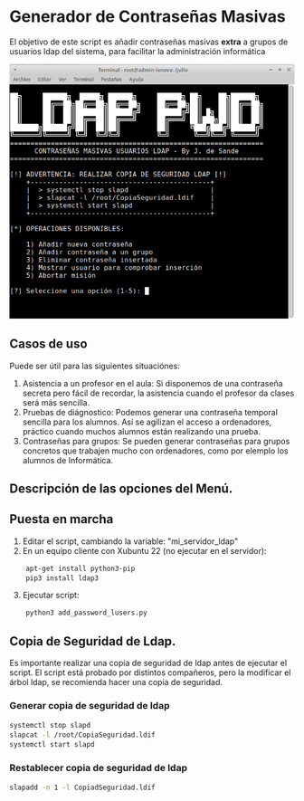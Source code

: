 # Generador de Contraseñas Masivas

El objetivo de este script es añadir contraseñas masivas **extra** a grupos de usuarios ldap del sistema,
para facilitar la administración informática

 ![A sample image](ldapPWD.png)

## Casos de uso

Puede ser útil para las siguientes situaciónes:

1. Asistencia a un profesor en el aula:
   Si disponemos de una contraseña secreta pero fácil de recordar, la asistencia cuando el profesor da clases será más sencilla.
2. Pruebas de diágnostico:
   Podemos generar una contraseña temporal sencilla para los alumnos. Así se agilizan el acceso a ordenadores, práctico cuando muchos alumnos están realizando una prueba.
3. Contraseñas para grupos:
   Se pueden generar contraseñas para grupos concretos que trabajen mucho con ordenadores, como por elemplo los alumnos de Informática.

## Descripción de las opciones del Menú.


## Puesta en marcha

1. Editar el script, cambiando la variable: "mi_servidor_ldap"
2. En un equipo cliente con Xubuntu 22 (no ejecutar en el servidor): 
```bash
    apt-get install python3-pip
    pip3 install ldap3
```
3. Ejecutar script: 
```bash
    python3 add_password_lusers.py
```

## Copia de Seguridad de Ldap.

Es importante realizar una copia de seguridad de ldap antes de ejecutar el script.
El script está probado por distintos compañeros, pero la modificar el árbol ldap, se recomienda hacer una copia de seguridad.

### Generar copia de seguridad de ldap
```bash
systemctl stop slapd                   
slapcat -l /root/CopiaSeguridad.ldif    
systemctl start slapd                                                                    
```

### Restablecer copia de seguridad de ldap
```bash
slapadd -n 1 -l CopiadSeguridad.ldif
```
